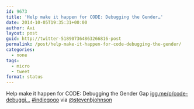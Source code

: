 ```yaml
---
id: 9673
title: 'Help make it happen for CODE: Debugging the Gender…'
date: 2014-10-05T19:35:31+00:00
author: Avi
layout: post
guid: http://twitter-518907364863266816-post
permalink: /post/help-make-it-happen-for-code-debugging-the-gender/
categories:
  - none
tags:
  - micro
  - tweet
format: status
---
```

Help make it happen for CODE: Debugging the Gender Gap [igg.me/p/code-debuggi…](http://igg.me/p/code-debugging-the-gender-gap/cstw/3543919) [#indiegogo](http://twitter.com/search?q=%23indiegogo) via [@stevenbjohnson](http://twitter.com/stevenbjohnson)